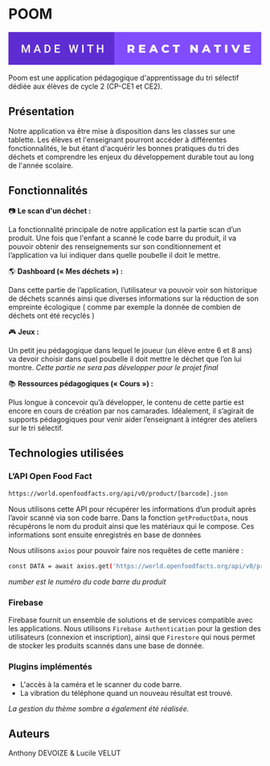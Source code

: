 # POOM

![badge](made-with-react-native.svg)

Poom est une application pédagogique d'apprentissage du tri sélectif dédiée aux élèves de cycle 2 (CP-CE1 et CE2).

## Présentation

Notre application va être mise à disposition dans les classes sur une tablette. Les élèves et l'enseignant pourront accéder à différentes fonctionnalités, le but étant d'acquérir les bonnes pratiques du tri des déchets et comprendre les enjeux du développement durable tout au long de l'année scolaire.

## Fonctionnalités

:camera: __Le scan d'un déchet :__

La fonctionnalité principale de notre application est la partie scan d’un produit. Une fois que l'enfant a scanné le code barre du produit, il va pouvoir obtenir des renseignements sur son conditionnement et l’application va lui indiquer dans quelle poubelle il doit le mettre.

:earth_americas: __Dashboard (« Mes déchets ») :__

Dans cette partie de l’application, l’utilisateur va pouvoir voir son historique de déchets scannés ainsi que diverses informations sur la réduction de son empreinte écologique ( comme par exemple la donnée de combien de déchets ont été recyclés ) 

:video_game: __Jeux :__

Un petit jeu pédagogique dans lequel le joueur (un élève entre 6 et 8 ans) va devoir choisir dans quel poubelle il doit mettre le déchet que l’on lui montre. *Cette partie ne sera pas développer pour le projet final*


:books: __Ressources pédagogiques (« Cours ») :__

Plus longue à concevoir qu’à développer, le contenu de cette partie est encore en cours de création par nos camarades. Idéalement, il s’agirait de supports pédagogiques pour venir aider l’enseignant à intégrer des ateliers sur le tri sélectif.


## Technologies utilisées
### L’API Open Food Fact 

```bash
https://world.openfoodfacts.org/api/v0/product/[barcode].json
```

Nous utilisons cette API pour récupérer les informations d’un produit après l’avoir scanné via son code barre. Dans la fonction `getProductData`, nous récupérons le nom du produit ainsi que les matériaux qui le compose. Ces informations sont ensuite enregistrés en base de données

Nous utilisons `axios` pour pouvoir faire nos requêtes de cette manière :

```bash 
const DATA = await axios.get('https://world.openfoodfacts.org/api/v0/product/'+number+'.json');
```
*number est le numéro du code barre du produit*

### Firebase 
Firebase fournit un ensemble de solutions et de services compatible avec les applications.
Nous utilisons `Firebase Authentication` pour la gestion des utilisateurs (connexion et inscription), ainsi que `Firestore` qui nous permet de stocker les produits scannés dans une base de donnée.

### Plugins implémentés
* L'accès à la caméra et le scanner du code barre.
* La vibration du téléphone quand un nouveau résultat est trouvé.

*La gestion du thème sombre a également été réalisée.*

## Auteurs

Anthony DEVOIZE & Lucile VELUT
